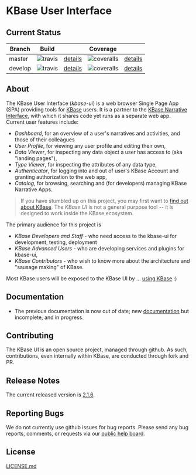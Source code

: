 # KBase User Interface

## Current Status

| Branch  | Build                                                              |                                                                | Coverage                                                                         |                                                                 |
| ------- | ------------------------------------------------------------------ | -------------------------------------------------------------- | -------------------------------------------------------------------------------- | --------------------------------------------------------------- |
| master  | ![travis](https://travis-ci.org/kbase/kbase-ui.svg?branch=master)  | [details](https://travis-ci.org/kbase/kbase-ui?branch=master)  | ![coveralls](https://coveralls.io/repos/kbase/kbase-ui/badge.svg?branch=master)  | [details](https://coveralls.io/r/kbase/kbase-ui?branch=master)  |
| develop | ![travis](https://travis-ci.org/kbase/kbase-ui.svg?branch=develop) | [details](https://travis-ci.org/kbase/kbase-ui?branch=develop) | ![coveralls](https://coveralls.io/repos/kbase/kbase-ui/badge.svg?branch=develop) | [details](https://coveralls.io/r/kbase/kbase-ui?branch=develop) |

## About

The KBase User Interface (*kbase-ui*) is a web browser Single Page App (SPA) providing tools for [KBase](http://kbase.us) users. It is a partner to the [KBase Narrative Interface](https://github.com/kbase/narrative), with which it shares code yet runs as a separate web app. Current user features include:

- *Dashboard*, for an overview of a user's narratives and activities, and those of their colleagues
- *User Profile*, for viewing any user profile and editing their own, 
- *Data Viewer*, for inspecting any data object a user has access to (aka "landing pages"),
- *Type Viewer*, for inspecting the attributes of any data type,
- *Authenticator*, for logging into and out of user's KBase Account and granting authorization to the web app,
- *Catalog*, for browsing, searching and (for developers) managing KBase Narrative Apps.

> If you have stumbled up on this project, you may first want to [find out about KBase](http://kbase.us). 
> The *KBase UI* is not a general purpose tool -- it is designed to work inside the KBase ecosystem. 

The primary audience for this project is 

- *KBase Developers and Staff* - who need access to the kbase-ui for development, testing, deployment
- *KBase Advanced Users* - who are developing services and plugins for kbase-ui,
- *KBase Contributors* - who wish to know more about the architecture and "sausage making" of KBase.

Most KBase users will be exposed to the KBase UI by ... [using KBase](https://narrative.kbase.us) :)

## Documentation

- The previous documentation is now out of date; new [documentation](https://kbaseincubator.github.io/kbase-ui-docs) but incomplete, and in progress.

## Contributing

The KBase UI is an open source project, managed through github. As such, contributions, even internally within KBase, are conducted through fork and PR.

## Release Notes

The current released version is [2.1.6](release-notes/RELEASE_NOTES_2.1.6.md).

## Reporting Bugs

We do not currently use github issues for bug reports. Please send any bug reports, comments, or requests via our [public help board](http://kbase.us/contact).

## License

[LICENSE.md](LICENSE.md)
